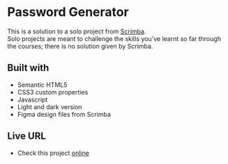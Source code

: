 # Password Generator

This is a solution to a solo project from [Scrimba](https://www.scrimba.com).<br/>
Solo projects are meant to challenge the skills you've learnt so far through the courses; there is no solution given by Scrimba.

## Built with

- Semantic HTML5
- CSS3 custom properties
- Javascript
- Light and dark version
- Figma design files from Scrimba

## Live URL

- Check this project [online](https://alfo-code.github.io/password-generator/)
 
